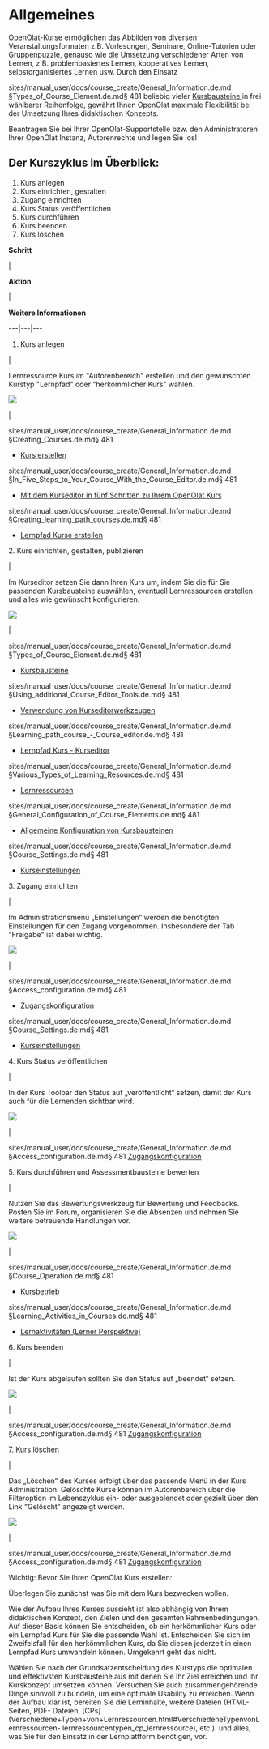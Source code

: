 # Allgemeines

OpenOlat-Kurse ermöglichen das Abbilden von diversen Veranstaltungsformaten
z.B. Vorlesungen, Seminare, Online-Tutorien oder Gruppenpuzzle, genauso wie
die Umsetzung verschiedener Arten von Lernen, z.B. problembasiertes Lernen,
kooperatives Lernen, selbstorganisiertes Lernen usw. Durch den Einsatz

sites/manual_user/docs/course_create/General_Information.de.md §Types_of_Course_Element.de.md§ 481
beliebig vieler [Kursbausteine ](Kursbausteine.html)in frei wählbarer
Reihenfolge, gewährt Ihnen OpenOlat maximale Flexibilität bei der Umsetzung
Ihres didaktischen Konzepts.

Beantragen Sie bei Ihrer OpenOlat-Supportstelle bzw. den Administratoren Ihrer
OpenOlat Instanz, Autorenrechte und legen Sie los!

  

## Der Kurszyklus im Überblick:

  1. Kurs anlegen
  2. Kurs einrichten, gestalten
  3. Zugang einrichten
  4. Kurs Status veröffentlichen
  5. Kurs durchführen
  6. Kurs beenden
  7. Kurs löschen

  

 **Schritt**

|

 **Aktion**

|

 **Weitere Informationen**  
  
---|---|---  
  
  1. Kurs anlegen

|

Lernressource Kurs im "Autorenbereich" erstellen und den gewünschten Kurstyp
"Lernpfad" oder "herkömmlicher Kurs" wählen.

![](assets/Kurs_erstellen_16.png)

|


sites/manual_user/docs/course_create/General_Information.de.md §Creating_Courses.de.md§ 481
  * [Kurs erstellen](Kurs+erstellen.html)

sites/manual_user/docs/course_create/General_Information.de.md §In_Five_Steps_to_Your_Course_With_the_Course_Editor.de.md§ 481
  * [Mit dem Kurseditor in fünf Schritten zu Ihrem OpenOlat Kurs](In_Five_Steps_to_Your_Course_With_the_Course_Editor.de.md)

sites/manual_user/docs/course_create/General_Information.de.md §Creating_learning_path_courses.de.md§ 481
  * [Lernpfad Kurse erstellen](Creating_learning_path_courses.de.md)

  
  
2\. Kurs einrichten, gestalten, publizieren

|

Im Kurseditor setzen Sie dann Ihren Kurs um, indem Sie die für Sie passenden
Kursbausteine auswählen, eventuell Lernressourcen erstellen und alles wie
gewünscht konfigurieren.

![](assets/Kurseditor_oeffnen.png)

|


sites/manual_user/docs/course_create/General_Information.de.md §Types_of_Course_Element.de.md§ 481
  * [Kursbausteine](Kursbausteine.html)

sites/manual_user/docs/course_create/General_Information.de.md §Using_additional_Course_Editor_Tools.de.md§ 481
  * [Verwendung von Kurseditorwerkzeugen](Using_additional_Course_Editor_Tools.de.md)

sites/manual_user/docs/course_create/General_Information.de.md §Learning_path_course_-_Course_editor.de.md§ 481
  * [Lernpfad Kurs - Kurseditor](Learning_path_course_-_Course_editor.de.md)

sites/manual_user/docs/course_create/General_Information.de.md §Various_Types_of_Learning_Resources.de.md§ 481
  * [Lernressourcen](../authoring/Various_Types_of_Learning_Resources.de.md)

sites/manual_user/docs/course_create/General_Information.de.md §General_Configuration_of_Course_Elements.de.md§ 481
  * [Allgemeine Konfiguration von Kursbausteinen](General_Configuration_of_Course_Elements.de.md)

sites/manual_user/docs/course_create/General_Information.de.md §Course_Settings.de.md§ 481
  * [Kurseinstellungen](Course_Settings.de.md)

  
  
  
3\. Zugang einrichten

|

Im Administrationsmenü „Einstellungen“ werden die benötigten Einstellungen für
den Zugang vorgenommen. Insbesondere der Tab "Freigabe" ist dabei wichtig.

![](assets/Einstellungen1.png)

|


sites/manual_user/docs/course_create/General_Information.de.md §Access_configuration.de.md§ 481
  * [Zugangskonfiguration](Access_configuration.de.md)

sites/manual_user/docs/course_create/General_Information.de.md §Course_Settings.de.md§ 481
  * [Kurseinstellungen](Course_Settings.de.md)

  
  
4\. Kurs Status veröffentlichen

|

In der Kurs Toolbar den Status auf „veröffentlicht“ setzen, damit der Kurs
auch für die Lernenden sichtbar wird.

![](assets/Status_veröffentlicht.png)

|


sites/manual_user/docs/course_create/General_Information.de.md §Access_configuration.de.md§ 481
[Zugangskonfiguration](Access_configuration.de.md)  
  
5\. Kurs durchführen und Assessmentbausteine bewerten

|

Nutzen Sie das Bewertungswerkzeug für Bewertung und Feedbacks. Posten Sie im
Forum, organisieren Sie die Absenzen und nehmen Sie weitere betreuende
Handlungen vor.

![](assets/Administration_Bewertungswerkzeug.png)

|


sites/manual_user/docs/course_create/General_Information.de.md §Course_Operation.de.md§ 481
  * [Kursbetrieb](Kursbetrieb.html)

sites/manual_user/docs/course_create/General_Information.de.md §Learning_Activities_in_Courses.de.md§ 481
  * [Lernaktivitäten (Lerner Perspektive)](../../pages/viewpage.action%EF%B9%96pageId=108593198.html)

  
  
6\. Kurs beenden

|

Ist der Kurs abgelaufen sollten Sie den Status auf „beendet“ setzen.

![](assets/beendet.png)

|


sites/manual_user/docs/course_create/General_Information.de.md §Access_configuration.de.md§ 481
[Zugangskonfiguration](Access_configuration.de.md)  
  
7\. Kurs löschen

|

Das „Löschen“ des Kurses erfolgt über das passende Menü in der Kurs
Administration. Gelöschte Kurse können im Autorenbereich über die Filteroption
im Lebenszyklus ein- oder ausgeblendet oder gezielt über den Link "Gelöscht"
angezeigt werden.

![](assets/Autorenbereich_geloescht1.jpg)

|


sites/manual_user/docs/course_create/General_Information.de.md §Access_configuration.de.md§ 481
[Zugangskonfiguration](Access_configuration.de.md)  
  
Wichtig: Bevor Sie Ihren OpenOlat Kurs erstellen:

Überlegen Sie zunächst was Sie mit dem Kurs bezwecken wollen.

Wie der Aufbau Ihres Kurses aussieht ist also abhängig von Ihrem didaktischen
Konzept, den Zielen und den gesamten Rahmenbedingungen. Auf dieser Basis
können Sie entscheiden, ob ein herkömmlicher Kurs oder ein Lernpfad Kurs für
Sie die passende Wahl ist. Entscheiden Sie sich im Zweifelsfall für den
herkömmlichen Kurs, da Sie diesen jederzeit in einen Lernpfad Kurs umwandeln
können. Umgekehrt geht das nicht.

Wählen Sie nach der Grundsatzentscheidung des Kurstyps die optimalen und
effektivsten Kursbausteine aus mit denen Sie Ihr Ziel erreichen und Ihr
Kurskonzept umsetzen können. Versuchen Sie auch zusammengehörende Dinge
sinnvoll zu bündeln, um eine optimale Usability zu erreichen. Wenn der Aufbau
klar ist, bereiten Sie die Lerninhalte, weitere Dateien (HTML-Seiten, PDF-
Dateien,
[CPs](Verschiedene+Typen+von+Lernressourcen.html#VerschiedeneTypenvonLernressourcen-
lernressourcentypen_cp_lernressource), etc.). und alles, was Sie für den
Einsatz in der Lernplattform benötigen, vor.

  

  


